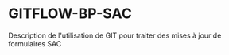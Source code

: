 # GITFLOW-BP-SAC
Description de l'utilisation de GIT pour traiter des mises à jour de formulaires SAC
